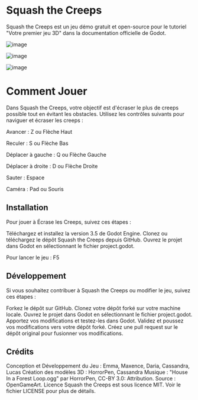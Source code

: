# Squash the Creeps

Squash the Creeps est un jeu démo gratuit et open-source pour le tutoriel "Votre premier jeu 3D" dans la documentation officielle de Godot.

![image](https://github.com/EmmaESD/game-godot/assets/146823946/b0d1200d-419b-4dfd-b243-8915b71e8494)

![image](https://github.com/EmmaESD/game-godot/assets/146823946/dee665ea-4d0f-4392-827e-2d5e9aa5fe29)

![image](https://github.com/EmmaESD/game-godot/assets/146823946/4218af63-b5c5-4770-9304-d68fb4847f95)


# Comment Jouer
Dans Squash the Creeps, votre objectif est d'écraser le plus de creeps possible tout en évitant les obstacles. Utilisez les contrôles suivants pour naviguer et écraser les creeps :

Avancer : Z ou Flèche Haut

Reculer : S ou Flèche Bas

Déplacer à gauche : Q ou Flèche Gauche

Déplacer à droite : D ou Flèche Droite

Sauter : Espace

Caméra : Pad ou Souris

## Installation
Pour jouer à Écrase les Creeps, suivez ces étapes :

Téléchargez et installez la version 3.5 de Godot Engine. Clonez ou téléchargez le dépôt Squash the Creeps depuis GitHub. Ouvrez le projet dans Godot en sélectionnant le fichier project.godot.

Pour lancer le jeu : F5

## Développement
Si vous souhaitez contribuer à Squash the Creeps ou modifier le jeu, suivez ces étapes :

Forkez le dépôt sur GitHub. Clonez votre dépôt forké sur votre machine locale. Ouvrez le projet dans Godot en sélectionnant le fichier project.godot. Apportez vos modifications et testez-les dans Godot. Validez et poussez vos modifications vers votre dépôt forké. Créez une pull request sur le dépôt original pour fusionner vos modifications.

## Crédits
Conception et Développement du Jeu : Emma, Maxence, Daria, Cassandra, Lucas Création des modèles 3D : HorrorPen, Cassandra Musique : "House In a Forest Loop.ogg" par HorrorPen, CC-BY 3.0: Attribution. Source : OpenGameArt. Licence Squash the Creeps est sous licence MIT. Voir le fichier LICENSE pour plus de détails.
